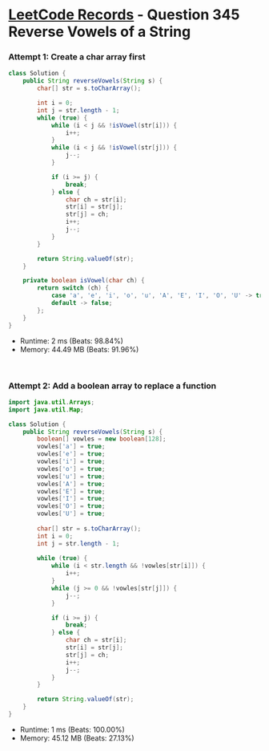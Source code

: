 # [LeetCode Records](../README.md) - Question 345 Reverse Vowels of a String

### Attempt 1: Create a char array first
```java
class Solution {
    public String reverseVowels(String s) {
        char[] str = s.toCharArray();

        int i = 0;
        int j = str.length - 1;
        while (true) {
            while (i < j && !isVowel(str[i])) {
                i++;
            }
            while (i < j && !isVowel(str[j])) {
                j--;
            }

            if (i >= j) {
                break;
            } else {
                char ch = str[i];
                str[i] = str[j];
                str[j] = ch;
                i++;
                j--;
            }
        }

        return String.valueOf(str);
    }

    private boolean isVowel(char ch) {
        return switch (ch) {
            case 'a', 'e', 'i', 'o', 'u', 'A', 'E', 'I', 'O', 'U' -> true;
            default -> false;
        };
    }
}
```
- Runtime: 2 ms (Beats: 98.84%)
- Memory: 44.49 MB (Beats: 91.96%)

<br>

### Attempt 2: Add a boolean array to replace a function
```java
import java.util.Arrays;
import java.util.Map;

class Solution {
    public String reverseVowels(String s) {
        boolean[] vowles = new boolean[128];
        vowles['a'] = true;
        vowles['e'] = true;
        vowles['i'] = true;
        vowles['o'] = true;
        vowles['u'] = true;
        vowles['A'] = true;
        vowles['E'] = true;
        vowles['I'] = true;
        vowles['O'] = true;
        vowles['U'] = true;
        
        char[] str = s.toCharArray();
        int i = 0;
        int j = str.length - 1;
        
        while (true) {
            while (i < str.length && !vowles[str[i]]) {
                i++;
            }
            while (j >= 0 && !vowles[str[j]]) {
                j--;
            }

            if (i >= j) {
                break;
            } else {
                char ch = str[i];
                str[i] = str[j];
                str[j] = ch;
                i++;
                j--;
            }
        }

        return String.valueOf(str);
    }
}
```
- Runtime: 1 ms (Beats: 100.00%)
- Memory: 45.12 MB (Beats: 27.13%)

<br>

